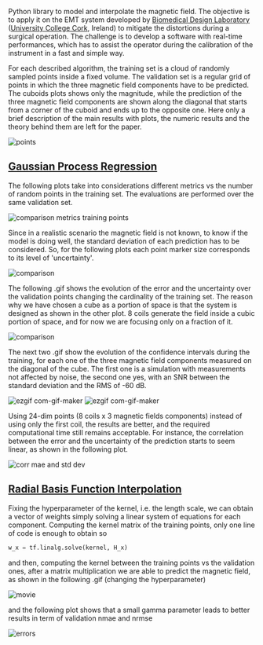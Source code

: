 Python library to model and interpolate the magnetic field. The objective is to apply it on the EMT system developed by [Biomedical Design Laboratory](https://biodesignucc.ie/build/html/index.html) ([University College Cork](https://www.ucc.ie/en/), Ireland) to mitigate the distortions during a surgical operation. The challenge is to develop a software with real-time performances, which has to assist the operator during the calibration of the instrument in a fast and simple way.

For each described algorithm, the training set is a cloud of randomly sampled points inside a fixed volume. The validation set is a regular grid of points in which the three magnetic field components have to be predicted. The cuboids plots shows only the magnitude, while the prediction of the three magnetic field components are shown along the diagonal that starts from a corner of the cuboid and ends up to the opposite one. Here only a brief description of the main results with plots, the numeric results and the theory behind them are left for the paper. 

![points](https://user-images.githubusercontent.com/62892813/154316415-648a3016-045c-4fa8-8f53-236be1a13eec.png)

## [Gaussian Process Regression](https://scikit-learn.org/stable/modules/generated/sklearn.gaussian_process.GaussianProcessRegressor.html)
The following plots take into considerations different metrics vs the number of random points in the training set. The evaluations are performed over the same validation set. 

![comparison metrics training points](https://user-images.githubusercontent.com/62892813/154314397-1cc4b624-e564-4948-8562-c452c58b062f.png)

Since in a realistic scenario the magnetic field is not known, to know if the model is doing well, the standard deviation of each prediction has to be considered. So, for the following plots each point marker size corresponds to its level of 'uncertainty'.

![comparison](https://user-images.githubusercontent.com/62892813/154316745-767108df-9d21-463b-a3ab-5c57708b1935.png)

The following .gif shows the evolution of the error and the uncertainty over the validation points changing the cardinality of the training set. The reason why we have chosen a cube as a portion of space is that the system is designed as shown in the other plot. 8 coils generate the field inside a cubic portion of space, and for now we are focusing only on a fraction of it.

![comparison](https://user-images.githubusercontent.com/62892813/154314386-9d2d61eb-031f-4a78-9292-9b6344e7d532.gif)

The next two .gif show the evolution of the confidence intervals during the training, for each one of the three magnetic field components measured on the diagonal of the cube. The first one is a simulation with measurements not affected by noise, the second one yes, with an SNR between the standard deviation and the RMS of -60 dB.

![ezgif com-gif-maker](https://user-images.githubusercontent.com/62892813/154541454-aff8b2c4-6218-4c3a-9e4a-2fe8c0c7fc66.gif)
![ezgif com-gif-maker](https://user-images.githubusercontent.com/62892813/154707767-c44c99e3-351c-4730-8800-e2a3f8aec33a.gif)

Using 24-dim points (8 coils x 3 magnetic fields components) instead of using only the first coil, the results are better, and the required computational time still remains acceptable. For instance, the correlation between the error and the uncertainty of the prediction starts to seem linear, as shown in the following plot.

![corr mae and std dev](https://user-images.githubusercontent.com/62892813/154728116-7a33c79b-0b48-4137-bd9a-2719674395b2.png)


## [Radial Basis Function Interpolation](https://en.wikipedia.org/wiki/Radial_basis_function_interpolation)

Fixing the hyperparameter of the kernel, i.e. the length scale, we can obtain a vector of weights simply solving a linear system of equations for each component. Computing the kernel matrix of the training points, only one line of code is enough to obtain so
```Python
w_x = tf.linalg.solve(kernel, H_x)
```
and then, computing the kernel between the training points vs the validation ones, after a matrix multiplication we are able to predict the magnetic field, as shown in the following .gif (changing the hyperparameter)

![movie](https://user-images.githubusercontent.com/62892813/156361455-8c8ca59d-6acb-43d6-ae93-d0b00065e34f.gif)

and the following plot shows that a small gamma parameter leads to better results in term of validation nmae and nrmse

![errors](https://user-images.githubusercontent.com/62892813/156388267-4a6c50bb-9e81-403c-b903-86ccab6eadb0.png)

